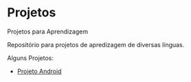 # Projetos
 Projetos para Aprendizagem

Repositório para projetos de apredizagem de diversas línguas.

Alguns Projetos:
<ul>
    <li><a href="https://mmouralmelo.github.io/projeto-curiosidade-android/" target="_blank">Projeto Android</a></li>
</ul>